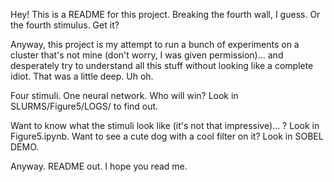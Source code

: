 Hey! This is a README for this project.
Breaking the fourth wall, I guess.
Or the fourth stimulus.
Get it?

Anyway, this project is my attempt to run a bunch of experiments on a cluster that's not mine (don't worry, I was given permission)... and desperately try to understand all this stuff without looking like a complete idiot.
That was a little deep. Uh oh.

Four stimuli.
One neural network.
Who will win?
Look in SLURMS/Figure5/LOGS/ to find out.

Want to know what the stimuli look like (it's not that impressive)... ? Look in Figure5.ipynb.
Want to see a cute dog with a cool filter on it? Look in SOBEL DEMO.

Anyway.
README out.
I hope you read me.
